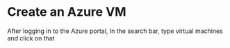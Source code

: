 # **Create an Azure VM**

After logging in to the Azure portal, In the search bar, type virtual machines and click on that

